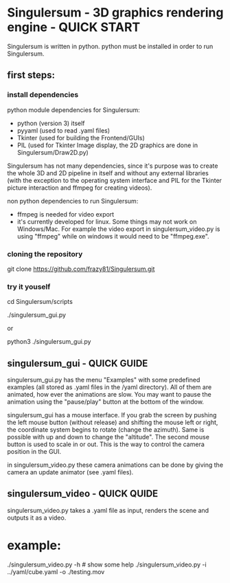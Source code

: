 # Singulersum - 3D graphics rendering engine - QUICK START

Singulersum is written in python. python must be installed in order to run Singulersum.

## first steps:

### install dependencies
python module dependencies for Singulersum:
* python (version 3) itself
* pyyaml (used to read .yaml files)
* Tkinter (used for building the Frontend/GUIs)
* PIL (used for Tkinter Image display, the 2D graphics are done in Singulersum/Draw2D.py)

Singulersum has not many dependencies, since it's purpose was to create the whole 3D and 2D pipeline in itself and without any external libraries (with the exception to the operating system interface and PIL for the Tkinter picture interaction and ffmpeg for creating videos).

non python dependencies to run Singulersum:
* ffmpeg is needed for video export
* it's currently developed for linux. Some things may not work on Windows/Mac. For example the video export in singulersum_video.py is using "ffmpeg" while on windows it would need to be "ffmpeg.exe".

### cloning the repository

git clone https://github.com/frazy81/Singulersum.git

### try it youself

cd Singulersum/scripts

./singulersum_gui.py

or

python3 ./singulersum_gui.py

## singulersum_gui - QUICK GUIDE

singulersum_gui.py has the menu "Examples" with some predefined examples (all stored as .yaml files in the /yaml directory). All of them are animated, how ever the animations are slow. You may want to pause the animation using the "pause/play" button at the bottom of the window.

singulersum_gui has a mouse interface. If you grab the screen by pushing the left mouse button (without release) and shifting the mouse left or right, the coordinate system begins to rotate (change the azimuth). Same is possible with up and down to change the "altitude". The second mouse button is used to scale in or out. This is the way to control the camera position in the GUI.

in singulersum_video.py these camera animations can be done by giving the camera an update animator (see .yaml files).

## singulersum_video - QUICK QUIDE

singulersum_video.py takes a .yaml file as input, renders the scene and outputs it as a video.

# example:
./singulersum_video.py -h       # show some help
./singulersum_video.py -i ../yaml/cube.yaml -o ./testing.mov
